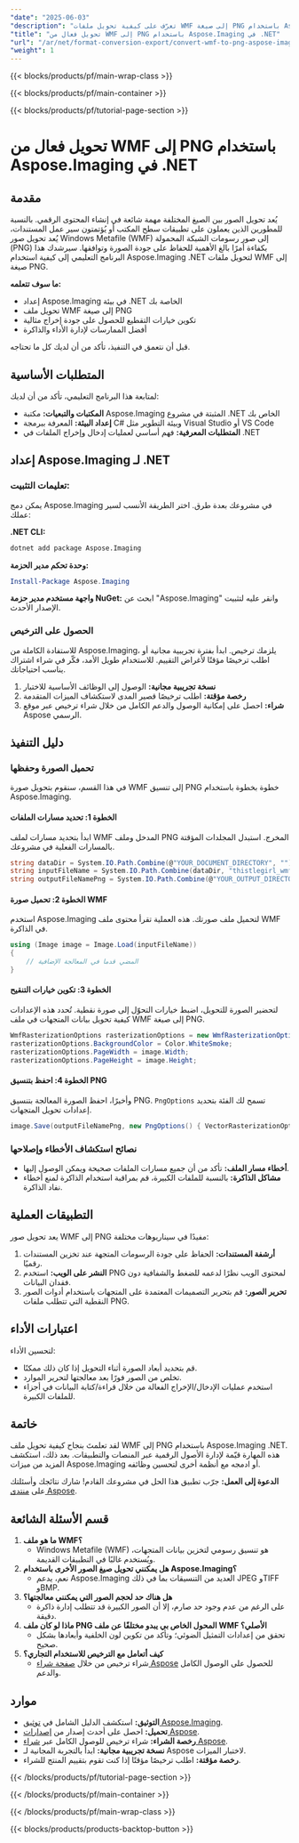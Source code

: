 ```yaml
---
"date": "2025-06-03"
"description": "تعرّف على كيفية تحويل ملفات WMF إلى صيغة PNG باستخدام Aspose.Imaging لـ .NET. يغطي هذا الدليل خطوات الإعداد والتحويل ونصائح التحسين."
"title": "تحويل فعال من WMF إلى PNG باستخدام Aspose.Imaging في .NET"
"url": "/ar/net/format-conversion-export/convert-wmf-to-png-aspose-imaging-net/"
"weight": 1
---
```


{{< blocks/products/pf/main-wrap-class >}}

{{< blocks/products/pf/main-container >}}

{{< blocks/products/pf/tutorial-page-section >}}
# تحويل فعال من WMF إلى PNG باستخدام Aspose.Imaging في .NET

## مقدمة

يُعد تحويل الصور بين الصيغ المختلفة مهمة شائعة في إنشاء المحتوى الرقمي. بالنسبة للمطورين الذين يعملون على تطبيقات سطح المكتب أو يُؤتمتون سير عمل المستندات، يُعد تحويل صور Windows Metafile (WMF) إلى صور رسومات الشبكة المحمولة (PNG) بكفاءة أمرًا بالغ الأهمية للحفاظ على جودة الصورة وتوافقها. سيرشدك هذا البرنامج التعليمي إلى كيفية استخدام Aspose.Imaging .NET لتحويل ملفات WMF إلى صيغة PNG.

**ما سوف تتعلمه:**
- إعداد Aspose.Imaging في بيئة .NET الخاصة بك
- تحويل ملف WMF إلى صيغة PNG
- تكوين خيارات التقطيع للحصول على جودة إخراج مثالية
- أفضل الممارسات لإدارة الأداء والذاكرة

قبل أن نتعمق في التنفيذ، تأكد من أن لديك كل ما تحتاجه.

## المتطلبات الأساسية

لمتابعة هذا البرنامج التعليمي، تأكد من أن لديك:
- **المكتبات والتبعيات:** مكتبة Aspose.Imaging المثبتة في مشروع .NET الخاص بك
- **إعداد البيئة:** المعرفة ببرمجة C# وبيئة التطوير مثل Visual Studio أو VS Code
- **المتطلبات المعرفية:** فهم أساسي لعمليات إدخال وإخراج الملفات في .NET

## إعداد Aspose.Imaging لـ .NET

### تعليمات التثبيت:
يمكن دمج Aspose.Imaging في مشروعك بعدة طرق. اختر الطريقة الأنسب لسير عملك:

**.NET CLI:**
```bash
dotnet add package Aspose.Imaging
```

**وحدة تحكم مدير الحزمة:**
```powershell
Install-Package Aspose.Imaging
```

**واجهة مستخدم مدير حزمة NuGet:**
ابحث عن "Aspose.Imaging" وانقر عليه لتثبيت الإصدار الأحدث.

### الحصول على الترخيص
للاستفادة الكاملة من Aspose.Imaging، يلزمك ترخيص. ابدأ بفترة تجريبية مجانية أو اطلب ترخيصًا مؤقتًا لأغراض التقييم. للاستخدام طويل الأمد، فكّر في شراء اشتراك يناسب احتياجاتك.
1. **نسخة تجريبية مجانية:** الوصول إلى الوظائف الأساسية للاختبار
2. **رخصة مؤقتة:** اطلب ترخيصًا قصير المدى لاستكشاف الميزات المتقدمة
3. **شراء:** احصل على إمكانية الوصول والدعم الكامل من خلال شراء ترخيص عبر موقع Aspose الرسمي.

## دليل التنفيذ

### تحميل الصورة وحفظها
في هذا القسم، سنقوم بتحويل صورة WMF إلى تنسيق PNG خطوة بخطوة باستخدام Aspose.Imaging.

#### الخطوة 1: تحديد مسارات الملفات
ابدأ بتحديد مسارات لملف WMF المدخل وملف PNG المخرج. استبدل المجلدات المؤقتة بالمسارات الفعلية في مشروعك.
```csharp
string dataDir = System.IO.Path.Combine(@"YOUR_DOCUMENT_DIRECTORY", "");
string inputFileName = System.IO.Path.Combine(dataDir, "thistlegirl_wmfsample.wmf");
string outputFileNamePng = System.IO.Path.Combine(@"YOUR_OUTPUT_DIRECTORY", "thistlegirl_wmfsample.png");
```

#### الخطوة 2: تحميل صورة WMF
استخدم Aspose.Imaging لتحميل ملف صورتك. هذه العملية تقرأ محتوى ملف WMF في الذاكرة.
```csharp
using (Image image = Image.Load(inputFileName))
{
    // المضي قدما في المعالجة الإضافية
}
```

#### الخطوة 3: تكوين خيارات التنقيح
لتحضير الصورة للتحويل، اضبط خيارات التحوّل إلى صورة نقطية. تُحدد هذه الإعدادات كيفية تحويل بيانات المتجهات في ملف WMF إلى صيغة PNG.
```csharp
WmfRasterizationOptions rasterizationOptions = new WmfRasterizationOptions();
rasterizationOptions.BackgroundColor = Color.WhiteSmoke;
rasterizationOptions.PageWidth = image.Width;
rasterizationOptions.PageHeight = image.Height;
```

#### الخطوة 4: احفظ بتنسيق PNG
وأخيرًا، احفظ الصورة المعالجة بتنسيق PNG. `PngOptions` تسمح لك الفئة بتحديد إعدادات تحويل المتجهات.
```csharp
image.Save(outputFileNamePng, new PngOptions() { VectorRasterizationOptions = rasterizationOptions });
```

### نصائح استكشاف الأخطاء وإصلاحها
- **أخطاء مسار الملف:** تأكد من أن جميع مسارات الملفات صحيحة ويمكن الوصول إليها.
- **مشاكل الذاكرة:** بالنسبة للملفات الكبيرة، قم بمراقبة استخدام الذاكرة لمنع أخطاء نفاد الذاكرة.

## التطبيقات العملية
يعد تحويل صور WMF إلى PNG مفيدًا في سيناريوهات مختلفة:
1. **أرشفة المستندات:** الحفاظ على جودة الرسومات المتجهة عند تخزين المستندات رقميًا.
2. **النشر على الويب:** استخدم PNG لمحتوى الويب نظرًا لدعمه للضغط والشفافية دون فقدان البيانات.
3. **تحرير الصور:** قم بتحرير التصميمات المعتمدة على المتجهات باستخدام أدوات الصور النقطية التي تتطلب ملفات PNG.

## اعتبارات الأداء
لتحسين الأداء:
- قم بتحديد أبعاد الصورة أثناء التحويل إذا كان ذلك ممكنًا.
- تخلص من الصور فورًا بعد معالجتها لتحرير الموارد.
- استخدم عمليات الإدخال/الإخراج الفعالة من خلال قراءة/كتابة البيانات في أجزاء للملفات الكبيرة.

## خاتمة
لقد تعلمتَ بنجاح كيفية تحويل ملف WMF إلى PNG باستخدام Aspose.Imaging .NET. هذه المهارة قيّمة لإدارة الأصول الرقمية عبر المنصات والتطبيقات. بعد ذلك، استكشف المزيد من ميزات Aspose.Imaging أو ادمجه مع أنظمة أخرى لتحسين وظائفه.

**الدعوة إلى العمل:** جرّب تطبيق هذا الحل في مشروعك القادم! شارك نتائجك وأسئلتك على [منتدى Aspose](https://forum.aspose.com/c/imaging/10).

## قسم الأسئلة الشائعة
1. **ما هو ملف WMF؟**
   - Windows Metafile (WMF) هو تنسيق رسومي لتخزين بيانات المتجهات، ويُستخدم غالبًا في التطبيقات القديمة.
2. **هل يمكنني تحويل صيغ الصور الأخرى باستخدام Aspose.Imaging؟**
   - نعم، يدعم Aspose.Imaging العديد من التنسيقات بما في ذلك JPEG وTIFF وBMP.
3. **هل هناك حد لحجم الصور التي يمكنني معالجتها؟**
   - على الرغم من عدم وجود حد صارم، إلا أن الصور الكبيرة قد تتطلب إدارة ذاكرة دقيقة.
4. **ماذا لو كان ملف PNG المحول الخاص بي يبدو مختلفًا عن ملف WMF الأصلي؟**
   - تحقق من إعدادات التمثيل الضوئي؛ وتأكد من تكوين لون الخلفية وأبعادها بشكل صحيح.
5. **كيف أتعامل مع الترخيص للاستخدام التجاري؟**
   - شراء ترخيص من خلال [صفحة شراء Aspose](https://purchase.aspose.com/buy) للحصول على الوصول الكامل والدعم.

## موارد
- **التوثيق:** استكشف الدليل الشامل في [توثيق Aspose.Imaging](https://reference.aspose.com/imaging/net/).
- **تحميل:** احصل على أحدث إصدار من [إصدارات Aspose](https://releases.aspose.com/imaging/net/).
- **رخصة الشراء:** شراء ترخيص للوصول الكامل عبر [شراء Aspose](https://purchase.aspose.com/buy).
- **نسخة تجريبية مجانية:** ابدأ بالتجربة المجانية لـ Aspose لاختبار الميزات.
- **رخصة مؤقتة:** اطلب ترخيصًا مؤقتًا إذا كنت تقوم بتقييم المنتج للشراء.

{{< /blocks/products/pf/tutorial-page-section >}}

{{< /blocks/products/pf/main-container >}}

{{< /blocks/products/pf/main-wrap-class >}}

{{< blocks/products/products-backtop-button >}}